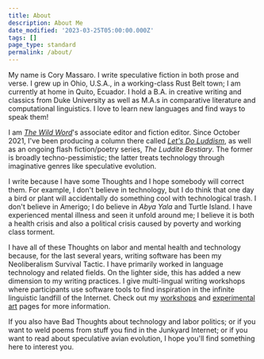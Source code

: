 ```yaml
---
title: About
description: About Me
date_modified: '2023-03-25T05:00:00.000Z'
tags: []
page_type: standard
permalink: /about/
---
```


<p>My name is Cory Massaro. I write speculative fiction in both prose and verse. I grew up in Ohio, U.S.A., in a working-class Rust Belt town; I am currently at home in Quito, Ecuador. I hold a B.A. in creative writing and classics from Duke University as well as M.A.s in comparative literature and computational linguistics. I love to learn new languages and find ways to speak them!</p>

<p>I am <i><a href="https://thewildword.com">The Wild Word</a></i>'s associate editor and fiction editor. Since October 2021, I've been producing a column there called <i><a href="https://thewildword.com/lets-do-luddism/">Let's Do Luddism</a></i>, as well as an ongoing flash fiction/poetry series, <i>The Luddite Bestiary</i>. The former is broadly techno-pessimistic; the latter treats technology through imaginative genres like speculative evolution.</p>

<p>I write because I have some Thoughts and I hope somebody will correct them. For example, I don't believe in technology, but I do think that one day a bird or plant will accidentally do something cool with technological trash. I don't believe in Amerigo; I do believe in <i>Abya Yala</i> and Turtle Island. I have experienced mental illness and seen it unfold around me; I believe it is both a health crisis and also a political crisis caused by poverty and working class torment.</p>

<p>I have all of these Thoughts on labor and mental health and technology because, for the last several years, writing software has been my Neoliberalism Survival Tactic. I have primarily worked in language technology and related fields. On the lighter side, this has added a new dimension to my writing practices. I give multi-lingual writing workshops where participants use software tools to find inspiration in the infinite linguistic landfill of the Internet. Check out my <a href="/workshops/">workshops</a> and <a href="/experimental-art">experimental art</a> pages for more information.</p>

<p>If you also have Bad Thoughts about technology and labor politics; or if you want to weld poems from stuff you find in the Junkyard Internet; or if you want to read about speculative avian evolution, I hope you'll find something here to interest you.</p>
